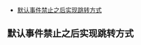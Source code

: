 
<!-- vim-markdown-toc GitLab -->

* [默认事件禁止之后实现跳转方式](#默认事件禁止之后实现跳转方式)

<!-- vim-markdown-toc -->

## 默认事件禁止之后实现跳转方式


